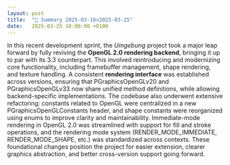 ```yaml
---
layout: post
title:  "🤖 Summary 2025-03-16>2025-03-25"
date:   2025-03-25 10:00:00 +0100
---
```


In this recent development sprint, the _Umgebung_ project took a major leap forward by fully reviving the **OpenGL 2.0 rendering backend**, bringing it up to par with its 3.3 counterpart. This involved reintroducing and modernizing core functionality, including framebuffer management, shape rendering, and texture handling. A consistent **rendering interface** was established across versions, ensuring that PGraphicsOpenGLv20 and PGraphicsOpenGLv33 now share unified method definitions, while allowing backend-specific implementations. The codebase also underwent extensive refactoring: constants related to OpenGL were centralized in a new PGraphicsOpenGLConstants header, and shape constants were reorganized using enums to improve clarity and maintainability. Immediate-mode rendering in OpenGL 2.0 was streamlined with support for fill and stroke operations, and the rendering mode system (RENDER_MODE_IMMEDIATE, RENDER_MODE_SHAPE, etc.) was standardized across contexts. These foundational changes position the project for easier extension, clearer graphics abstraction, and better cross-version support going forward.